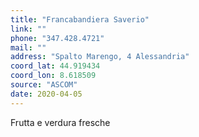 ```yaml
---
title: "Francabandiera Saverio"
link: ""
phone: "347.428.4721"
mail: ""
address: "Spalto Marengo, 4 Alessandria"
coord_lat: 44.919434
coord_lon: 8.618509
source: "ASCOM"
date: 2020-04-05
---
```


Frutta e verdura fresche
